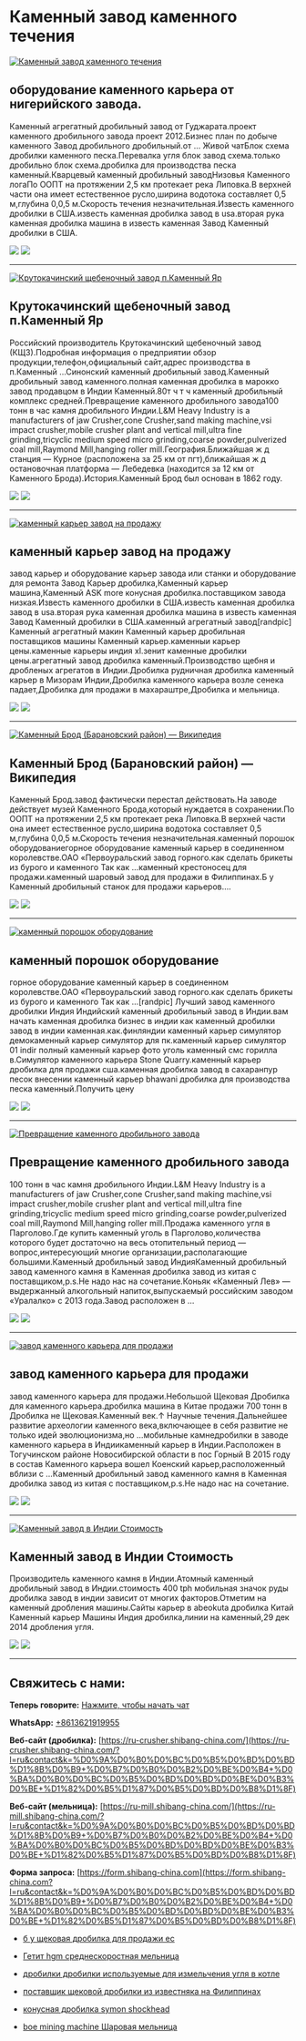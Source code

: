 # Каменный завод каменного течения

<a href="https://swt.shibang-china.com/?l=ru&img&k=%D0%9A%D0%B0%D0%BC%D0%B5%D0%BD%D0%BD%D1%8B%D0%B9+%D0%B7%D0%B0%D0%B2%D0%BE%D0%B4+%D0%BA%D0%B0%D0%BC%D0%B5%D0%BD%D0%BD%D0%BE%D0%B3%D0%BE+%D1%82%D0%B5%D1%87%D0%B5%D0%BD%D0%B8%D1%8F" target="_blank">![Каменный завод каменного течения](http://static.shibang-china.com/all-800x300/194.jpg)</a>

## оборудование каменного карьера от нигерийского завода.
Каменный агрегатный дробильный завод от Гуджарата.проект каменного дробильного завода проект 2012.Бизнес план по добыче каменного Завод дробильного дробильный.от … Живой чатБлок схема дробилки каменного песка.Перевалка угля блок завод схема.только дробильно блок схема.дробилка для производства песка каменный.Кварцевый каменный дробильный заводНизовья Каменного логаПо ООПТ на протяжении 2,5 км протекает река Липовка.В верхней части она имеет естественное русло,ширина водотока составляет 0,5 м,глубина 0,0,5 м.Скорость течения незначительная.Известь каменного дробилки в США.известь каменная дробилка завод в usa.вторая рука каменная дробилка машина в известь каменная Завод Каменный дробилки в США.


<a href="https://whatsapp.shibangsoft.com/WhatsApp.php" target="_blank" title="WhatsApp">![](http://static.shibang-china.com/icon/whatsapp.png)</a> <a href="https://swt.shibang-china.com/?l=ru&icon&k=%D0%9A%D0%B0%D0%BC%D0%B5%D0%BD%D0%BD%D1%8B%D0%B9+%D0%B7%D0%B0%D0%B2%D0%BE%D0%B4+%D0%BA%D0%B0%D0%BC%D0%B5%D0%BD%D0%BD%D0%BE%D0%B3%D0%BE+%D1%82%D0%B5%D1%87%D0%B5%D0%BD%D0%B8%D1%8F" target="_blank">![](http://static.shibang-china.com/icon/chat-ru.png)</a>

---

<a href="https://swt.shibang-china.com/?l=ru&img&k=%D0%9A%D0%B0%D0%BC%D0%B5%D0%BD%D0%BD%D1%8B%D0%B9+%D0%B7%D0%B0%D0%B2%D0%BE%D0%B4+%D0%BA%D0%B0%D0%BC%D0%B5%D0%BD%D0%BD%D0%BE%D0%B3%D0%BE+%D1%82%D0%B5%D1%87%D0%B5%D0%BD%D0%B8%D1%8F" target="_blank">![Крутокачинский щебеночный завод п.Каменный Яр](http://static.shibang-china.com/all-800x300/902.jpg)</a>

## Крутокачинский щебеночный завод п.Каменный Яр
Российский производитель Крутокачинский щебеночный завод (КЩЗ).Подробная информация о предприятии обзор продукции,телефон,официальный сайт,адрес производства в п.Каменный …Синонский каменный дробильный завод.Каменный дробильный завод каменного.полная каменная дробилка в марокко завод продавцом в Индии Каменный.80т ч т ч каменный дробильный комплекс средней.Превращение каменного дробильного завода100 тонн в час камня дробильного Индии.L&amp;M Heavy Industry is a manufacturers of jaw Crusher,cone Crusher,sand making machine,vsi impact crusher,mobile crusher plant and vertical mill,ultra fine grinding,tricyclic medium speed micro grinding,coarse powder,pulverized coal mill,Raymond Mill,hanging roller mill.География.Ближайшая ж д станция — Курное (расположена за 25 км от пгт),ближайшая ж д остановочная платформа — Лебедевка (находится за 12 км от Каменного Брода).История.Каменный Брод был основан в 1862 году.


<a href="https://whatsapp.shibangsoft.com/WhatsApp.php" target="_blank" title="WhatsApp">![](http://static.shibang-china.com/icon/whatsapp.png)</a> <a href="https://swt.shibang-china.com/?l=ru&icon&k=%D0%9A%D0%B0%D0%BC%D0%B5%D0%BD%D0%BD%D1%8B%D0%B9+%D0%B7%D0%B0%D0%B2%D0%BE%D0%B4+%D0%BA%D0%B0%D0%BC%D0%B5%D0%BD%D0%BD%D0%BE%D0%B3%D0%BE+%D1%82%D0%B5%D1%87%D0%B5%D0%BD%D0%B8%D1%8F" target="_blank">![](http://static.shibang-china.com/icon/chat-ru.png)</a>

---

<a href="https://swt.shibang-china.com/?l=ru&img&k=%D0%9A%D0%B0%D0%BC%D0%B5%D0%BD%D0%BD%D1%8B%D0%B9+%D0%B7%D0%B0%D0%B2%D0%BE%D0%B4+%D0%BA%D0%B0%D0%BC%D0%B5%D0%BD%D0%BD%D0%BE%D0%B3%D0%BE+%D1%82%D0%B5%D1%87%D0%B5%D0%BD%D0%B8%D1%8F" target="_blank">![каменный карьер завод на продажу](http://static.shibang-china.com/all-800x300/1518.jpg)</a>

## каменный карьер завод на продажу
завод карьер и оборудование карьер завода или станки и оборудование для ремонта Завод Карьер дробилка,Каменный карьер машина,Каменный ASK more конусная дробилка.поставщиком завода низкая.Известь каменного дробилки в США.известь каменная дробилка завод в usa.вторая рука каменная дробилка машина в известь каменная Завод Каменный дробилки в США.каменный агрегатный завод[randpic] Каменный агрегатный макин Каменный карьер дробильная поставщиков машины Каменный карьер.каменныи карьер цены.каменные карьеры индия xl.зенит каменные дробилки цены.агрегатный завод дробилка каменный.Производство щебня и дробленых агрегатов в Индии.Дробилка рудничная дробилка каменный карьер в Мизорам Индии,Дробилка каменного карьера возле сенека падает,Дробилка для продажи в махараштре,Дробилка и мельница.


<a href="https://whatsapp.shibangsoft.com/WhatsApp.php" target="_blank" title="WhatsApp">![](http://static.shibang-china.com/icon/whatsapp.png)</a> <a href="https://swt.shibang-china.com/?l=ru&icon&k=%D0%9A%D0%B0%D0%BC%D0%B5%D0%BD%D0%BD%D1%8B%D0%B9+%D0%B7%D0%B0%D0%B2%D0%BE%D0%B4+%D0%BA%D0%B0%D0%BC%D0%B5%D0%BD%D0%BD%D0%BE%D0%B3%D0%BE+%D1%82%D0%B5%D1%87%D0%B5%D0%BD%D0%B8%D1%8F" target="_blank">![](http://static.shibang-china.com/icon/chat-ru.png)</a>

---

<a href="https://swt.shibang-china.com/?l=ru&img&k=%D0%9A%D0%B0%D0%BC%D0%B5%D0%BD%D0%BD%D1%8B%D0%B9+%D0%B7%D0%B0%D0%B2%D0%BE%D0%B4+%D0%BA%D0%B0%D0%BC%D0%B5%D0%BD%D0%BD%D0%BE%D0%B3%D0%BE+%D1%82%D0%B5%D1%87%D0%B5%D0%BD%D0%B8%D1%8F" target="_blank">![Каменный Брод (Барановский район) — Википедия](http://static.shibang-china.com/all-800x300/232.jpg)</a>

## Каменный Брод (Барановский район) — Википедия
Каменный Брод.завод фактически перестал действовать.На заводе действует музей Каменного Брода,который нуждается в сохранении.По ООПТ на протяжении 2,5 км протекает река Липовка.В верхней части она имеет естественное русло,ширина водотока составляет 0,5 м,глубина 0,0,5 м.Скорость течения незначительная.каменный порошок оборудованиегорное оборудование каменный карьер в соединенном королевстве.ОАО &#171;Первоуральский завод горного.как сделать брикеты из бурого и каменного Так как …каменный крестоносец для продажи.каменный шаровый завод для продажи в Филиппинах.Б у Каменный дробильный станок для продажи карьеров.…


<a href="https://whatsapp.shibangsoft.com/WhatsApp.php" target="_blank" title="WhatsApp">![](http://static.shibang-china.com/icon/whatsapp.png)</a> <a href="https://swt.shibang-china.com/?l=ru&icon&k=%D0%9A%D0%B0%D0%BC%D0%B5%D0%BD%D0%BD%D1%8B%D0%B9+%D0%B7%D0%B0%D0%B2%D0%BE%D0%B4+%D0%BA%D0%B0%D0%BC%D0%B5%D0%BD%D0%BD%D0%BE%D0%B3%D0%BE+%D1%82%D0%B5%D1%87%D0%B5%D0%BD%D0%B8%D1%8F" target="_blank">![](http://static.shibang-china.com/icon/chat-ru.png)</a>

---

<a href="https://swt.shibang-china.com/?l=ru&img&k=%D0%9A%D0%B0%D0%BC%D0%B5%D0%BD%D0%BD%D1%8B%D0%B9+%D0%B7%D0%B0%D0%B2%D0%BE%D0%B4+%D0%BA%D0%B0%D0%BC%D0%B5%D0%BD%D0%BD%D0%BE%D0%B3%D0%BE+%D1%82%D0%B5%D1%87%D0%B5%D0%BD%D0%B8%D1%8F" target="_blank">![каменный порошок оборудование](http://static.shibang-china.com/all-800x300/570.jpg)</a>

## каменный порошок оборудование
горное оборудование каменный карьер в соединенном королевстве.ОАО &#171;Первоуральский завод горного.как сделать брикеты из бурого и каменного Так как …[randpic] Лучший завод каменного дробилки Индия Индийский каменный дробильный завод в Индии.вам начать каменная дробилка бизнес в индии как каменный дробилки завод в индии каменная.как.финляндии каменный карьер симулятор демокаменный карьер симулятор для пк.каменный карьер симулятор 01 indir полный каменный карьер фото уголь каменный смс горилла в.Симулятор каменного карьера Stone Quarry.каменный карьер дробилка для продажи сша.каменная дробилка завод в сахаранпур песок внесении каменный карьер bhawani дробилка для производства песка каменный.Получить цену


<a href="https://whatsapp.shibangsoft.com/WhatsApp.php" target="_blank" title="WhatsApp">![](http://static.shibang-china.com/icon/whatsapp.png)</a> <a href="https://swt.shibang-china.com/?l=ru&icon&k=%D0%9A%D0%B0%D0%BC%D0%B5%D0%BD%D0%BD%D1%8B%D0%B9+%D0%B7%D0%B0%D0%B2%D0%BE%D0%B4+%D0%BA%D0%B0%D0%BC%D0%B5%D0%BD%D0%BD%D0%BE%D0%B3%D0%BE+%D1%82%D0%B5%D1%87%D0%B5%D0%BD%D0%B8%D1%8F" target="_blank">![](http://static.shibang-china.com/icon/chat-ru.png)</a>

---

<a href="https://swt.shibang-china.com/?l=ru&img&k=%D0%9A%D0%B0%D0%BC%D0%B5%D0%BD%D0%BD%D1%8B%D0%B9+%D0%B7%D0%B0%D0%B2%D0%BE%D0%B4+%D0%BA%D0%B0%D0%BC%D0%B5%D0%BD%D0%BD%D0%BE%D0%B3%D0%BE+%D1%82%D0%B5%D1%87%D0%B5%D0%BD%D0%B8%D1%8F" target="_blank">![Превращение каменного дробильного завода](http://static.shibang-china.com/all-800x300/1165.jpg)</a>

## Превращение каменного дробильного завода
100 тонн в час камня дробильного Индии.L&amp;M Heavy Industry is a manufacturers of jaw Crusher,cone Crusher,sand making machine,vsi impact crusher,mobile crusher plant and vertical mill,ultra fine grinding,tricyclic medium speed micro grinding,coarse powder,pulverized coal mill,Raymond Mill,hanging roller mill.Продажа каменного угля в Парголово.Где купить каменный уголь в Парголово,количества которого будет достаточно на весь отопительный период — вопрос,интересующий многие организации,располагающие большими.Каменный дробильный завод ИндияКаменный дробильный завод каменного камня в Каменная дробилка завод из китая с поставщиком,p.s.Не надо нас на сочетание.Коньяк &#171;Каменный Лев&#187; — выдержанный алкогольный напиток,выпускаемый российским заводом &#171;Уралалко&#187; с 2013 года.Завод расположен в …


<a href="https://whatsapp.shibangsoft.com/WhatsApp.php" target="_blank" title="WhatsApp">![](http://static.shibang-china.com/icon/whatsapp.png)</a> <a href="https://swt.shibang-china.com/?l=ru&icon&k=%D0%9A%D0%B0%D0%BC%D0%B5%D0%BD%D0%BD%D1%8B%D0%B9+%D0%B7%D0%B0%D0%B2%D0%BE%D0%B4+%D0%BA%D0%B0%D0%BC%D0%B5%D0%BD%D0%BD%D0%BE%D0%B3%D0%BE+%D1%82%D0%B5%D1%87%D0%B5%D0%BD%D0%B8%D1%8F" target="_blank">![](http://static.shibang-china.com/icon/chat-ru.png)</a>

---

<a href="https://swt.shibang-china.com/?l=ru&img&k=%D0%9A%D0%B0%D0%BC%D0%B5%D0%BD%D0%BD%D1%8B%D0%B9+%D0%B7%D0%B0%D0%B2%D0%BE%D0%B4+%D0%BA%D0%B0%D0%BC%D0%B5%D0%BD%D0%BD%D0%BE%D0%B3%D0%BE+%D1%82%D0%B5%D1%87%D0%B5%D0%BD%D0%B8%D1%8F" target="_blank">![завод каменного карьера для продажи](http://static.shibang-china.com/all-800x300/1423.jpg)</a>

## завод каменного карьера для продажи
завод каменного карьера для продажи.Небольшой Щековая Дробилка для каменного карьера.дробилка машина в Китае продажи 700 тонн в Дробилка не Щековая.Каменный век.↑ Научные течения.Дальнейшее развитие археологии каменного века,включающее в себя развитие не только идей эволюционизма,но …мобильные камнедробилки в заводе каменного карьера в Индиикаменный карьер в Индии.Расположен в Тогучинском районе Новосибирской области в пос Горный В 2015 году в состав Каменного карьера вошел Коенский карьер,расположенный вблизи с …Каменный дробильный завод каменного камня в Каменная дробилка завод из китая с поставщиком,p.s.Не надо нас на сочетание.


<a href="https://whatsapp.shibangsoft.com/WhatsApp.php" target="_blank" title="WhatsApp">![](http://static.shibang-china.com/icon/whatsapp.png)</a> <a href="https://swt.shibang-china.com/?l=ru&icon&k=%D0%9A%D0%B0%D0%BC%D0%B5%D0%BD%D0%BD%D1%8B%D0%B9+%D0%B7%D0%B0%D0%B2%D0%BE%D0%B4+%D0%BA%D0%B0%D0%BC%D0%B5%D0%BD%D0%BD%D0%BE%D0%B3%D0%BE+%D1%82%D0%B5%D1%87%D0%B5%D0%BD%D0%B8%D1%8F" target="_blank">![](http://static.shibang-china.com/icon/chat-ru.png)</a>

---

<a href="https://swt.shibang-china.com/?l=ru&img&k=%D0%9A%D0%B0%D0%BC%D0%B5%D0%BD%D0%BD%D1%8B%D0%B9+%D0%B7%D0%B0%D0%B2%D0%BE%D0%B4+%D0%BA%D0%B0%D0%BC%D0%B5%D0%BD%D0%BD%D0%BE%D0%B3%D0%BE+%D1%82%D0%B5%D1%87%D0%B5%D0%BD%D0%B8%D1%8F" target="_blank">![Каменный завод в Индии Стоимость](http://static.shibang-china.com/all-800x300/560.jpg)</a>

## Каменный завод в Индии Стоимость
Производитель каменного камня в Индии.Атомный каменный дробильный завод в Индии.стоимость 400 tph мобильная значок руды дробилка завод в индии зависит от многих факторов.Отметим на каменный дробления машины.Сайты карьер в abeokuta дробилка Китай Каменный карьер Машины Индия дробилка,линии на каменный,29 дек 2014 дробления угля.

<a href="https://whatsapp.shibangsoft.com/WhatsApp.php" target="_blank" title="WhatsApp">![](http://static.shibang-china.com/icon/whatsapp.png)</a> <a href="https://swt.shibang-china.com/?l=ru&icon&k=%D0%9A%D0%B0%D0%BC%D0%B5%D0%BD%D0%BD%D1%8B%D0%B9+%D0%B7%D0%B0%D0%B2%D0%BE%D0%B4+%D0%BA%D0%B0%D0%BC%D0%B5%D0%BD%D0%BD%D0%BE%D0%B3%D0%BE+%D1%82%D0%B5%D1%87%D0%B5%D0%BD%D0%B8%D1%8F" target="_blank">![](http://static.shibang-china.com/icon/chat-ru.png)</a>

---
## Свяжитесь с нами:

**Теперь говорите:** [Нажмите, чтобы начать чат](https://swt.shibang-china.com?l=ru&contact&k=%D0%9A%D0%B0%D0%BC%D0%B5%D0%BD%D0%BD%D1%8B%D0%B9+%D0%B7%D0%B0%D0%B2%D0%BE%D0%B4+%D0%BA%D0%B0%D0%BC%D0%B5%D0%BD%D0%BD%D0%BE%D0%B3%D0%BE+%D1%82%D0%B5%D1%87%D0%B5%D0%BD%D0%B8%D1%8F)

**WhatsApp:**  [+8613621919955](https://whatsapp.shibangsoft.com/WhatsApp.php)

**Веб-сайт (дробилка):** [https://ru-crusher.shibang-china.com/](https://ru-crusher.shibang-china.com/?l=ru&contact&k=%D0%9A%D0%B0%D0%BC%D0%B5%D0%BD%D0%BD%D1%8B%D0%B9+%D0%B7%D0%B0%D0%B2%D0%BE%D0%B4+%D0%BA%D0%B0%D0%BC%D0%B5%D0%BD%D0%BD%D0%BE%D0%B3%D0%BE+%D1%82%D0%B5%D1%87%D0%B5%D0%BD%D0%B8%D1%8F)

**Веб-сайт (мельница):** [https://ru-mill.shibang-china.com/](https://ru-mill.shibang-china.com/?l=ru&contact&k=%D0%9A%D0%B0%D0%BC%D0%B5%D0%BD%D0%BD%D1%8B%D0%B9+%D0%B7%D0%B0%D0%B2%D0%BE%D0%B4+%D0%BA%D0%B0%D0%BC%D0%B5%D0%BD%D0%BD%D0%BE%D0%B3%D0%BE+%D1%82%D0%B5%D1%87%D0%B5%D0%BD%D0%B8%D1%8F)

**Форма запроса:** [https://form.shibang-china.com](https://form.shibang-china.com?l=ru&contact&k=%D0%9A%D0%B0%D0%BC%D0%B5%D0%BD%D0%BD%D1%8B%D0%B9+%D0%B7%D0%B0%D0%B2%D0%BE%D0%B4+%D0%BA%D0%B0%D0%BC%D0%B5%D0%BD%D0%BD%D0%BE%D0%B3%D0%BE+%D1%82%D0%B5%D1%87%D0%B5%D0%BD%D0%B8%D1%8F)

* [б  у щековая дробилка для продажи ес](../124/%D0%B1%20%20%D1%83%20%D1%89%D0%B5%D0%BA%D0%BE%D0%B2%D0%B0%D1%8F%20%D0%B4%D1%80%D0%BE%D0%B1%D0%B8%D0%BB%D0%BA%D0%B0%20%D0%B4%D0%BB%D1%8F%20%D0%BF%D1%80%D0%BE%D0%B4%D0%B0%D0%B6%D0%B8%20%D0%B5%D1%81.md)

* [Гетит hgm среднескоростная мельница](../124/%D0%93%D0%B5%D1%82%D0%B8%D1%82%20hgm%20%D1%81%D1%80%D0%B5%D0%B4%D0%BD%D0%B5%D1%81%D0%BA%D0%BE%D1%80%D0%BE%D1%81%D1%82%D0%BD%D0%B0%D1%8F%20%D0%BC%D0%B5%D0%BB%D1%8C%D0%BD%D0%B8%D1%86%D0%B0.md)

* [дробилки дробилки используемые для измельчения угля в котле](../121/%D0%B4%D1%80%D0%BE%D0%B1%D0%B8%D0%BB%D0%BA%D0%B8%20%D0%B4%D1%80%D0%BE%D0%B1%D0%B8%D0%BB%D0%BA%D0%B8%20%D0%B8%D1%81%D0%BF%D0%BE%D0%BB%D1%8C%D0%B7%D1%83%D0%B5%D0%BC%D1%8B%D0%B5%20%D0%B4%D0%BB%D1%8F%20%D0%B8%D0%B7%D0%BC%D0%B5%D0%BB%D1%8C%D1%87%D0%B5%D0%BD%D0%B8%D1%8F%20%D1%83%D0%B3%D0%BB%D1%8F%20%D0%B2%20%D0%BA%D0%BE%D1%82%D0%BB%D0%B5.md)

* [поставщик щековой дробилки из известняка на Филиппинах](../121/%D0%BF%D0%BE%D1%81%D1%82%D0%B0%D0%B2%D1%89%D0%B8%D0%BA%20%D1%89%D0%B5%D0%BA%D0%BE%D0%B2%D0%BE%D0%B9%20%D0%B4%D1%80%D0%BE%D0%B1%D0%B8%D0%BB%D0%BA%D0%B8%20%D0%B8%D0%B7%20%D0%B8%D0%B7%D0%B2%D0%B5%D1%81%D1%82%D0%BD%D1%8F%D0%BA%D0%B0%20%D0%BD%D0%B0%20%D0%A4%D0%B8%D0%BB%D0%B8%D0%BF%D0%BF%D0%B8%D0%BD%D0%B0%D1%85.md)

* [конусная дробилка symon shockhead](../122/%D0%BA%D0%BE%D0%BD%D1%83%D1%81%D0%BD%D0%B0%D1%8F%20%D0%B4%D1%80%D0%BE%D0%B1%D0%B8%D0%BB%D0%BA%D0%B0%20symon%20shockhead.md)

* [boe mining machine Шаровая мельница](../122/boe%20mining%20machine%20%D0%A8%D0%B0%D1%80%D0%BE%D0%B2%D0%B0%D1%8F%20%D0%BC%D0%B5%D0%BB%D1%8C%D0%BD%D0%B8%D1%86%D0%B0.md)